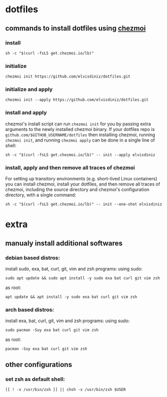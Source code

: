 
# dotfiles

## commands to install dotfiles using [chezmoi](https://www.chezmoi.io)

### install

    sh -c "$(curl -fsLS get.chezmoi.io/lb)"

### initialize

    chezmoi init https://github.com/elvisdiniz/dotfiles.git

### initialize and apply

    chezmoi init --apply https://github.com/elvisdiniz/dotfiles.git

### install and apply

chezmoi's install script can run `chezmoi init` for you by passing extra arguments to the newly installed chezmoi binary. If your dotfiles repo is `github.com/$GITHUB_USERNAME/dotfiles` then installing chezmoi, running `chezmoi init`, and running `chezmoi apply` can be done in a single line of shell:

    sh -c "$(curl -fsLS get.chezmoi.io/lb)" -- init --apply elvisdiniz

### install, apply and then remove all traces of chezmoi

For setting up transitory environments (e.g. short-lived Linux containers) you can install chezmoi, install your dotfiles, and then remove all traces of chezmoi, including the source directory and chezmoi's configuration directory, with a single command:

    sh -c "$(curl -fsLS get.chezmoi.io/lb)" -- init --one-shot elvisdiniz

# extra

## manualy install additional softwares

### debian based distros:

install sudo, exa, bat, curl, git, vim and zsh programs:
using sudo:

    sudo apt update && sudo apt install -y sudo exa bat curl git vim zsh

as root:

    apt update && apt install -y sudo exa bat curl git vim zsh

### arch based distros:

install exa, bat, curl, git, vim and zsh programs:
using sudo:

    sudo pacman -Suy exa bat curl git vim zsh

as root:

    pacman -Suy exa bat curl git vim zsh

## other configurations

### set zsh as default shell:

    [[ ! -x /usr/bin/zsh ]] || chsh -s /usr/bin/zsh $USER
